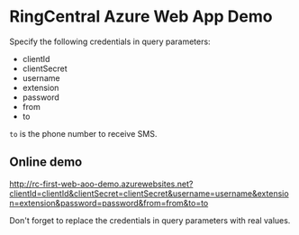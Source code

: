 # RingCentral Azure Web App Demo

Specify the following credentials in query parameters:

- clientId
- clientSecret
- username
- extension
- password
- from
- to

`to` is the phone number to receive SMS.


## Online demo

http://rc-first-web-aoo-demo.azurewebsites.net?clientId=clientId&clientSecret=clientSecret&username=username&extension=extension&password=password&from=from&to=to

Don't forget to replace the credentials in query parameters with real values.
